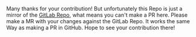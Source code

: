 Many thanks for your contribution! But unfortunately this Repo is just a mirror of the [GitLab Repo](https://gitlab.com/JakobDev/minecraft-launcher-lib), what means you can't make a PR here. Please make a MR with your changes against the GitLab Repo. It works the same Way as making a PR in GitHub. Hope to see your contribution there!
